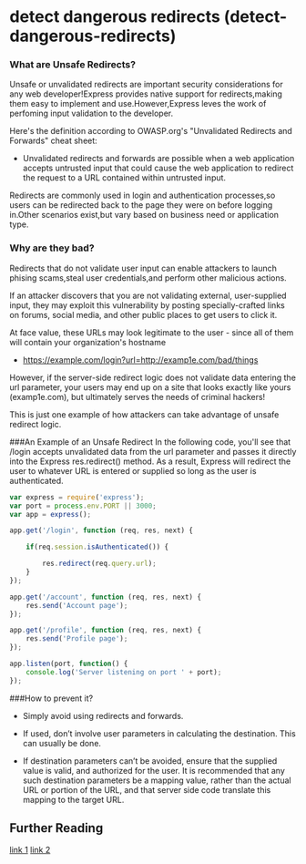 # detect dangerous redirects (detect-dangerous-redirects)

### What are Unsafe Redirects?
Unsafe or unvalidated redirects are important security considerations for any web developer!Express provides native support for redirects,making them easy to implement and use.However,Express leves the work of perfoming input validation to the developer.

Here's the definition according to OWASP.org's "Unvalidated Redirects and Forwards" cheat sheet:

* Unvalidated redirects and forwards are possible when a web application accepts untrusted input that could cause the web application to redirect the request to a URL contained within untrusted input.

Redirects are commonly used in login and authentication processes,so users can be redirected back to the page they were on before logging in.Other scenarios exist,but vary based on business need or application type.

### Why are they bad?
Redirects that do not validate user input can enable attackers to launch phising scams,steal user credentials,and perform other malicious actions.

If an attacker discovers that you are not validating external, user-supplied input, they may exploit this vulnerability by posting specially-crafted links on forums, social media, and other public places to get users to click it.

At face value, these URLs may look legitimate to the user - since all of them will contain your organization's hostname

* https://example.com/login?url=http://examp1e.com/bad/things

However, if the server-side redirect logic does not validate data entering the url parameter, your users may end up on a site that looks exactly like yours (examp1e.com), but ultimately serves the needs of criminal hackers!

This is just one example of how attackers can take advantage of unsafe redirect logic.

###An Example of an Unsafe Redirect
In the following code, you'll see that /login accepts unvalidated data from the url parameter and passes it directly into the Express res.redirect() method. As a result, Express will redirect the user to whatever URL is entered or supplied so long as the user is authenticated.

```javascript
var express = require('express');
var port = process.env.PORT || 3000;
var app = express();

app.get('/login', function (req, res, next) {

	if(req.session.isAuthenticated()) {

		res.redirect(req.query.url);
	}
}); 

app.get('/account', function (req, res, next) {
    res.send('Account page');
});

app.get('/profile', function (req, res, next) {
    res.send('Profile page');
});

app.listen(port, function() {
    console.log('Server listening on port ' + port);
});
```

###How to prevent it?

* Simply avoid using redirects and forwards.

* If used, don’t involve user parameters in calculating the destination. This can usually be done.

* If destination parameters can’t be avoided, ensure that the supplied value is valid, and authorized for the user. 
It is recommended that any such destination parameters be a mapping value, rather than the actual URL or portion of the URL, and that server side code translate this mapping to the target URL.


## Further Reading
[link 1](http://nodegoat.herokuapp.com/tutorial/a10)
[link 2](https://blog.hailstone.io/how-to-prevent-unsafe-redirects-in-node-js/)
